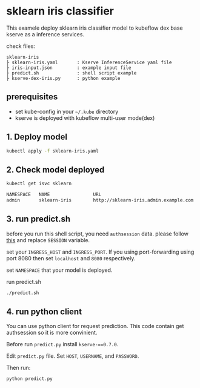 # sklearn iris classifier

This examele deploy sklearn iris classifier model to kubeflow dex base kserve as a inference services.

check files:
```
sklearn-iris
├ sklearn-iris.yaml       : Kserve InferenceService yaml file
├ iris-input.json         : example input file
├ predict.sh              : shell script example
├ kserve-dex-iris.py      : python example
```

## prerequisites
- set kube-config in your `~/.kube` directory
- kserve is deployed with kubeflow multi-user mode(dex)

## 1. Deploy model
```sh
kubectl apply -f sklearn-iris.yaml
```

## 2. Check model deployed
```sh
kubectl get isvc sklearn

NAMESPACE   NAME                URL                                            READY   PREV   LATEST   PREVROLLEDOUTREVISION   LATESTREADYREVISION                         AGE
admin       sklearn-iris        http://sklearn-iris.admin.example.com          True           100                              sklearn-iris-predictor-default-00001        116s
```

## 3. run predict.sh
before you run this shell script, you need `authsession` data. please follow [this](https://github.com/kserve/kserve/tree/master/docs/samples/istio-dex) and replace `SESSION` variable.

set your `INGRESS_HOST` and `INGRESS_PORT`. If you using port-forwarding using port 8080 then set `localhost` and `8080` respectively.

set `NAMESPACE` that your model is deployed.

run predict.sh

```sh
./predict.sh
```

## 4. run python client
You can use python client for request prediction.
This code contain get authsession so it is more convinient.

Before run `predict.py` install `kserve-==0.7.0`.

Edit `predict.py` file. Set `HOST`, `USERNAME`, and `PASSWORD`.

Then run:
```sh
python predict.py
```
